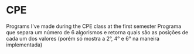 # CPE
Programs I've made during the CPE class at the first semester
Programa que separa um número de 6 algorismos e retorna quais são as posições de cada um dos valores (porém só mostra a 2°, 4° e 6° na maneira implementada)
